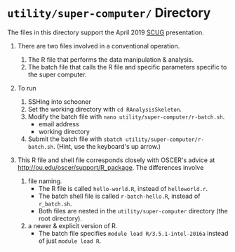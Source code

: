 `utility/super-computer/` Directory
=========

The files in this directory support the April 2019 [SCUG](https://github.com/OuhscBbmc/StatisticalComputing) presentation.

1. There are two files involved in a conventional operation.
    1. The R file that performs the data manipulation & analysis.
    1. The batch file that calls the R file and specific parameters specific to the super computer.
    
1. To run
    1. SSHing into schooner
    1. Set the working directory with `cd RAnalysisSkeleton`.
    1. Modify the batch file with `nano utility/super-computer/r-batch.sh`. 
        * email address
        * working directory
    1. Submit the batch file with `sbatch utility/super-computer/r-batch.sh`.  (Hint, use the keyboard's up arrow.)

1. This R file and shell file corresponds closely with OSCER's advice at http://ou.edu/oscer/support/R_package. The differences involve
    1. file naming.
        * The R file is called `hello-world.R`, instead of `helloworld.r`.
        * The batch shell file is called `r-batch-hello.R`, instead of `r_batch.sh`.
        * Both files are nested in the `utility/super-computer` directory (the root directory).
    1. a newer & explicit version of R.
        * The batch file specifies `module load R/3.5.1-intel-2016a` instead of just `module load R`.

